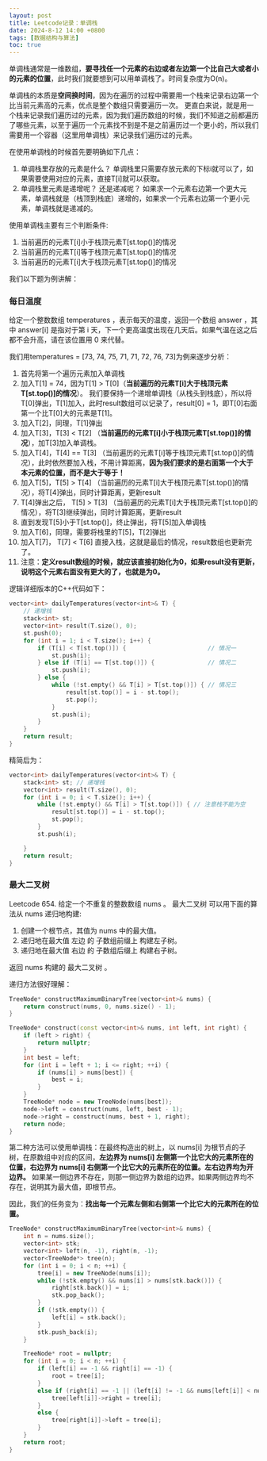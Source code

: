 ```yaml
---
layout: post
title: Leetcode记录：单调栈
date: 2024-8-12 14:00 +0800
tags: [数据结构与算法]
toc: true
---
```


单调栈通常是一维数组，**要寻找任一个元素的右边或者左边第一个比自己大或者小的元素的位置**，此时我们就要想到可以用单调栈了。时间复杂度为O(n)。

单调栈的本质是**空间换时间**，因为在遍历的过程中需要用一个栈来记录右边第一个比当前元素高的元素，优点是整个数组只需要遍历一次。
更直白来说，就是用一个栈来记录我们遍历过的元素，因为我们遍历数组的时候，我们不知道之前都遍历了哪些元素，以至于遍历一个元素找不到是不是之前遍历过一个更小的，所以我们需要用一个容器（这里用单调栈）来记录我们遍历过的元素。

在使用单调栈的时候首先要明确如下几点：

1. 单调栈里存放的元素是什么？
    单调栈里只需要存放元素的下标i就可以了，如果需要使用对应的元素，直接T[i]就可以获取。
2. 单调栈里元素是递增呢？ 还是递减呢？
   如果求一个元素右边第一个更大元素，单调栈就是（栈顶到栈底）递增的，如果求一个元素右边第一个更小元素，单调栈就是递减的。

使用单调栈主要有三个判断条件:

1. 当前遍历的元素T[i]小于栈顶元素T[st.top()]的情况
2. 当前遍历的元素T[i]等于栈顶元素T[st.top()]的情况
3. 当前遍历的元素T[i]大于栈顶元素T[st.top()]的情况

我们以下题为例讲解：
### 每日温度
给定一个整数数组 temperatures ，表示每天的温度，返回一个数组 answer ，其中 answer[i] 是指对于第 i 天，下一个更高温度出现在几天后。如果气温在这之后都不会升高，请在该位置用 0 来代替。

我们用temperatures = [73, 74, 75, 71, 71, 72, 76, 73]为例来逐步分析：
1. 首先将第一个遍历元素加入单调栈
2. 加入T[1] = 74，因为T[1] > T[0]（**当前遍历的元素T[i]大于栈顶元素T[st.top()]的情况**）。
    我们要保持一个递增单调栈（从栈头到栈底），所以将T[0]弹出，T[1]加入，此时result数组可以记录了，result[0] = 1，即T[0]右面第一个比T[0]大的元素是T[1]。
3. 加入T[2]，同理，T[1]弹出
4. 加入T[3]，T[3] < T[2] （**当前遍历的元素T[i]小于栈顶元素T[st.top()]的情况**），加T[3]加入单调栈。
5. 加入T[4]，T[4] == T[3] （当前遍历的元素T[i]等于栈顶元素T[st.top()]的情况），此时依然要加入栈，不用计算距离，**因为我们要求的是右面第一个大于本元素的位置，而不是大于等于！**
6. 加入T[5]，T[5] > T[4] （当前遍历的元素T[i]大于栈顶元素T[st.top()]的情况），将T[4]弹出，同时计算距离，更新result
7. T[4]弹出之后， T[5] > T[3] （当前遍历的元素T[i]大于栈顶元素T[st.top()]的情况），将T[3]继续弹出，同时计算距离，更新result
8. 直到发现T[5]小于T[st.top()]，终止弹出，将T[5]加入单调栈
9. 加入T[6]，同理，需要将栈里的T[5]，T[2]弹出
10. 加入T[7]， T[7] < T[6] 直接入栈，这就是最后的情况，result数组也更新完了。
11. 注意：**定义result数组的时候，就应该直接初始化为0，如果result没有更新，说明这个元素右面没有更大的了，也就是为0。**

逻辑详细版本的C++代码如下：
```cpp
vector<int> dailyTemperatures(vector<int>& T) {
    // 递增栈
    stack<int> st;
    vector<int> result(T.size(), 0);
    st.push(0);
    for (int i = 1; i < T.size(); i++) {
        if (T[i] < T[st.top()]) {                       // 情况一
            st.push(i);
        } else if (T[i] == T[st.top()]) {               // 情况二
            st.push(i);
        } else {
            while (!st.empty() && T[i] > T[st.top()]) { // 情况三
                result[st.top()] = i - st.top();
                st.pop();
            }
            st.push(i);
        }
    }
    return result;
}
```
精简后为：
```cpp
vector<int> dailyTemperatures(vector<int>& T) {
    stack<int> st; // 递增栈
    vector<int> result(T.size(), 0);
    for (int i = 0; i < T.size(); i++) {
        while (!st.empty() && T[i] > T[st.top()]) { // 注意栈不能为空
            result[st.top()] = i - st.top();
            st.pop();
        }
        st.push(i);

    }
    return result;
}
```

### 最大二叉树

Leetcode 654. 给定一个不重复的整数数组 nums 。 最大二叉树 可以用下面的算法从 nums 递归地构建:
1. 创建一个根节点，其值为 nums 中的最大值。
2. 递归地在最大值 左边 的 子数组前缀上 构建左子树。
3. 递归地在最大值 右边 的 子数组后缀上 构建右子树。

返回 nums 构建的 最大二叉树 。

递归方法很好理解：
```cpp
TreeNode* constructMaximumBinaryTree(vector<int>& nums) {
    return construct(nums, 0, nums.size() - 1);
}

TreeNode* construct(const vector<int>& nums, int left, int right) {
    if (left > right) {
        return nullptr;
    }
    int best = left;
    for (int i = left + 1; i <= right; ++i) {
        if (nums[i] > nums[best]) {
            best = i;
        }
    }
    TreeNode* node = new TreeNode(nums[best]);
    node->left = construct(nums, left, best - 1);
    node->right = construct(nums, best + 1, right);
    return node;
}
```

第二种方法可以使用单调栈：在最终构造出的树上，以 nums[i] 为根节点的子树，在原数组中对应的区间，**左边界为 nums[i] 左侧第一个比它大的元素所在的位置，右边界为 nums[i] 右侧第一个比它大的元素所在的位置。左右边界均为开边界。**
如果某一侧边界不存在，则那一侧边界为数组的边界。如果两侧边界均不存在，说明其为最大值，即根节点。

因此，我们的任务变为：**找出每一个元素左侧和右侧第一个比它大的元素所在的位置。**

```cpp
TreeNode* constructMaximumBinaryTree(vector<int>& nums) {
    int n = nums.size();
    vector<int> stk;
    vector<int> left(n, -1), right(n, -1);
    vector<TreeNode*> tree(n);
    for (int i = 0; i < n; ++i) {
        tree[i] = new TreeNode(nums[i]);
        while (!stk.empty() && nums[i] > nums[stk.back()]) {
            right[stk.back()] = i;
            stk.pop_back();
        }
        if (!stk.empty()) {
            left[i] = stk.back();
        }
        stk.push_back(i);
    }

    TreeNode* root = nullptr;
    for (int i = 0; i < n; ++i) {
        if (left[i] == -1 && right[i] == -1) {
            root = tree[i];
        }
        else if (right[i] == -1 || (left[i] != -1 && nums[left[i]] < nums[right[i]])) {
            tree[left[i]]->right = tree[i];
        }
        else {
            tree[right[i]]->left = tree[i];
        }
    }
    return root;
}
```